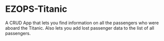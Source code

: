 # EZOPS-Titanic
A CRUD App that lets you find information on all the passengers who were aboard the Titanic.
Also lets you add lost passenger data to the list of all passengers. 

